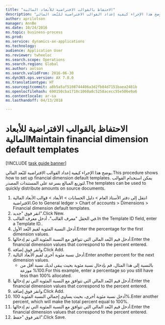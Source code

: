 ```yaml
--- 
title: "الاحتفاظ بالقوالب الافتراضية للأبعاد المالية"
description: "يوضح هذا الإجراء كيفية إعداد القوالب الافتراضية للبُعد المالي."
author: aprilolson
manager: AnnBe
ms.date: 10/24/2016
ms.topic: business-process
ms.prod: 
ms.service: dynamics-ax-applications
ms.technology: 
audience: Application User
ms.reviewer: twheeloc
ms.search.scope: Operations
ms.search.region: Global
ms.author: aolson
ms.search.validFrom: 2016-06-30
ms.dyn365.ops.version: AX 7.0.0
ms.translationtype: HT
ms.sourcegitcommit: a8b5a5af5108744406a3d2fb84d7151baea2481b
ms.openlocfilehash: 690150cba1710c1060a8c5258acecc55e506e9a6
ms.contentlocale: ar-sa
ms.lasthandoff: 04/13/2018

---
```

# <a name="maintain-financial-dimension-default-templates"></a><span data-ttu-id="3c489-103">الاحتفاظ بالقوالب الافتراضية للأبعاد المالية</span><span class="sxs-lookup"><span data-stu-id="3c489-103">Maintain financial dimension default templates</span></span>

[!INCLUDE [task guide banner](../../includes/task-guide-banner.md)]

<span data-ttu-id="3c489-104">يوضح هذا الإجراء كيفية إعداد القوالب الافتراضية للبُعد المالي.</span><span class="sxs-lookup"><span data-stu-id="3c489-104">This procedure shows how to set up financial dimension default templates.</span></span> <span data-ttu-id="3c489-105">يمكن استخدام القوالب لتوزيع المبالغ بسرعة على المستندات المصدر.</span><span class="sxs-lookup"><span data-stu-id="3c489-105">The templates can be used to quickly distribute amounts on source documents.</span></span>

1. <span data-ttu-id="3c489-106">انتقل إلى دفتر الأستاذ العام > دليل الحسابات > الأبعاد > قوالب الأبعاد المالية الافتراضية.</span><span class="sxs-lookup"><span data-stu-id="3c489-106">Go to General ledger > Chart of accounts > Dimensions > Financial dimension default templates.</span></span>
2. <span data-ttu-id="3c489-107">انقر فوق "جديد".</span><span class="sxs-lookup"><span data-stu-id="3c489-107">Click New.</span></span>
3. <span data-ttu-id="3c489-108">في الحقل "معرف القالب"، أدخل معرف القالب.</span><span class="sxs-lookup"><span data-stu-id="3c489-108">In the Template ID field, enter a Template ID..</span></span>
4. <span data-ttu-id="3c489-109">أدخل النسبة المئوية لقيم البُعد الأول.</span><span class="sxs-lookup"><span data-stu-id="3c489-109">Enter the percentage for the first dimension values.</span></span>
5. <span data-ttu-id="3c489-110">أدخل قيم البُعد المالي التي تتوافق مع النسبة المئوية التي تم إدخالها.</span><span class="sxs-lookup"><span data-stu-id="3c489-110">Enter the financial dimension values that correspond to the percent entered.</span></span>
6. <span data-ttu-id="3c489-111">وانقر فوق إضافة.</span><span class="sxs-lookup"><span data-stu-id="3c489-111">Click Add.</span></span>
7. <span data-ttu-id="3c489-112">أدخل نسبة مئوية أخرى لقيم الأبعاد التالية.</span><span class="sxs-lookup"><span data-stu-id="3c489-112">Enter another percent for the next dimension values.</span></span>
    * <span data-ttu-id="3c489-113">بالنسبة إلى هذا المثال، قم بإدخال نسبة مئوية بحيث يبقى لديك نسبة أقل من 100% موزعة.</span><span class="sxs-lookup"><span data-stu-id="3c489-113">For this example, enter a percentage so you still have less than 100% allocated.</span></span>  
8. <span data-ttu-id="3c489-114">أدخل قيم البُعد المالي التي تتوافق مع النسبة المئوية التي تم إدخالها.</span><span class="sxs-lookup"><span data-stu-id="3c489-114">Enter the financial dimension values that correspond to the percent entered.</span></span>
9. <span data-ttu-id="3c489-115">وانقر فوق إضافة.</span><span class="sxs-lookup"><span data-stu-id="3c489-115">Click Add.</span></span>
10. <span data-ttu-id="3c489-116">أدخل نسبة مئوية أخرى، بحيث يساوي إجمالي النسبة المئوية 100%.</span><span class="sxs-lookup"><span data-stu-id="3c489-116">Enter another percent, which will make the total percent equal to 100%.</span></span>
11. <span data-ttu-id="3c489-117">أدخل قيم البُعد المالي التي تتوافق مع النسبة المئوية التي تم إدخالها.</span><span class="sxs-lookup"><span data-stu-id="3c489-117">Enter the financial dimension values that correspond to the percent entered.</span></span>
12. <span data-ttu-id="3c489-118">انقر فوق "حفظ".</span><span class="sxs-lookup"><span data-stu-id="3c489-118">Click Save.</span></span>


